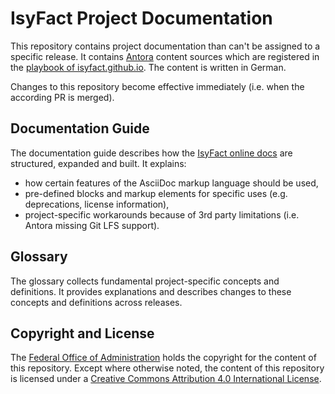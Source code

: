 # IsyFact Project Documentation

This repository contains project documentation than can't be assigned to a specific release.
It contains [Antora](https://antora.org/) content sources which are registered in the [playbook of isyfact.github.io](https://github.com/IsyFact/isyfact.github.io/blob/main/antora-playbook.yml).
The content is written in German.

Changes to this repository become effective immediately (i.e. when the according PR is merged).

## Documentation Guide

The documentation guide describes how the [IsyFact online docs](https://isyfact.github.io) are structured, expanded and built.
It explains:

- how certain features of the AsciiDoc markup language should be used,
- pre-defined blocks and markup elements for specific uses (e.g. deprecations, license information),
- project-specific workarounds because of 3rd party limitations (i.e. Antora missing Git LFS support).

## Glossary

The glossary collects fundamental project-specific concepts and definitions.
It provides explanations and describes changes to these concepts and definitions across releases.

## Copyright and License

The [Federal Office of Administration](https://bva.bund.de) holds the copyright for the content of this repository.
Except where otherwise noted, the content of this repository is licensed under a [Creative Commons Attribution 4.0 International License](https://creativecommons.org/licenses/by/4.0/).
